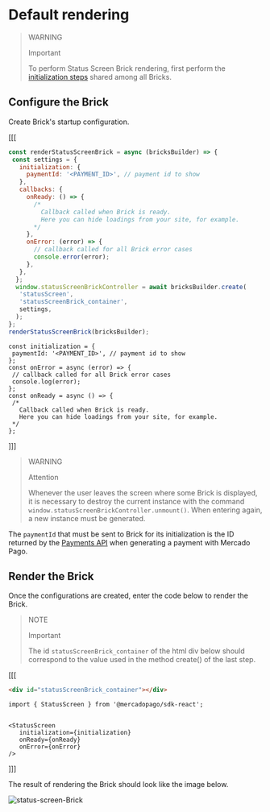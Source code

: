 # Default rendering

> WARNING
>
> Important
>
> To perform Status Screen Brick rendering, first perform the [initialization steps](/developers/en/docs/checkout-bricks/common-initialization) shared among all Bricks. 

## Configure the Brick

Create Brick's startup configuration.

[[[
```Javascript
const renderStatusScreenBrick = async (bricksBuilder) => {
 const settings = {
   initialization: {
     paymentId: '<PAYMENT_ID>', // payment id to show
   },
   callbacks: {
     onReady: () => {
       /*
         Callback called when Brick is ready.
         Here you can hide loadings from your site, for example.
       */
     },
     onError: (error) => {
       // callback called for all Brick error cases
       console.error(error);
     },
   },
  };
  window.statusScreenBrickController = await bricksBuilder.create(
   'statusScreen',
   'statusScreenBrick_container',
   settings,
  );  
};
renderStatusScreenBrick(bricksBuilder);
```
```react-jsx
const initialization = {
 paymentId: '<PAYMENT_ID>', // payment id to show
};
const onError = async (error) => {
 // callback called for all Brick error cases
 console.log(error);
};
const onReady = async () => {
 /*
   Callback called when Brick is ready.
   Here you can hide loadings from your site, for example.
 */
};
```
]]]

> WARNING
> 
> Attention
>
> Whenever the user leaves the screen where some Brick is displayed, it is necessary to destroy the current instance with the command `window.statusScreenBrickController.unmount()`. When entering again, a new instance must be generated.

The `paymentId` that must be sent to Brick for its initialization is the ID returned by the [Payments API](/developers/en/reference/payments/_payments/post) when generating a payment with Mercado Pago.

## Render the Brick

Once the configurations are created, enter the code below to render the Brick. 

> NOTE
>
> Important
>
> The id `statusScreenBrick_container` of the html div below should correspond to the value used in the method create() of the last step.

[[[
```html
<div id="statusScreenBrick_container"></div>
```
```react-jsx
import { StatusScreen } from '@mercadopago/sdk-react';


<StatusScreen
   initialization={initialization}
   onReady={onReady}
   onError={onError}
/>
```
]]]

The result of rendering the Brick should look like the image below.

![status-screen-Brick](checkout-bricks/status-screen-brick-en.jpg)